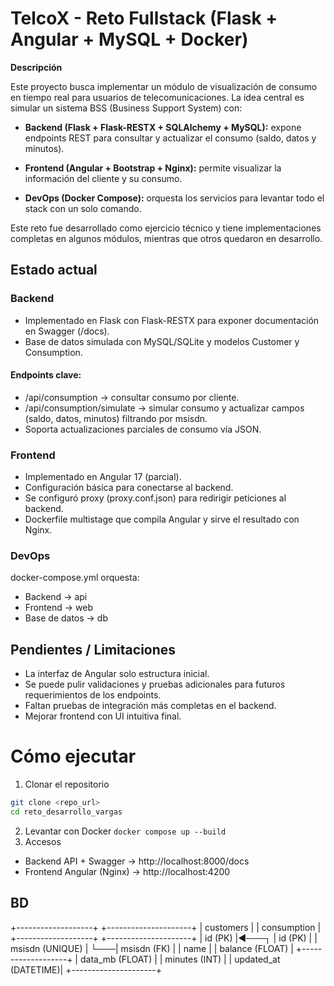 # TelcoX - Reto Fullstack (Flask + Angular + MySQL + Docker)
**Descripción**

Este proyecto busca implementar un módulo de visualización de consumo en tiempo real para usuarios de telecomunicaciones.
La idea central es simular un sistema BSS (Business Support System) con:

- **Backend (Flask + Flask-RESTX + SQLAlchemy + MySQL):** expone endpoints REST para consultar y actualizar el consumo (saldo, datos y minutos).

- **Frontend (Angular + Bootstrap + Nginx):** permite visualizar la información del cliente y su consumo.

- **DevOps (Docker Compose):** orquesta los servicios para levantar todo el stack con un solo comando.

Este reto fue desarrollado como ejercicio técnico y tiene implementaciones completas en algunos módulos, mientras que otros quedaron en desarrollo.

## Estado actual
### Backend
- Implementado en Flask con Flask-RESTX para exponer documentación en Swagger (/docs).
- Base de datos simulada con MySQL/SQLite y modelos Customer y Consumption.

#### Endpoints clave:

- /api/consumption → consultar consumo por cliente.
- /api/consumption/simulate → simular consumo y actualizar campos (saldo, datos, minutos) filtrando por msisdn.
- Soporta actualizaciones parciales de consumo vía JSON.

### Frontend
- Implementado en Angular 17 (parcial).
- Configuración básica para conectarse al backend.
- Se configuró proxy (proxy.conf.json) para redirigir peticiones al backend.
- Dockerfile multistage que compila Angular y sirve el resultado con Nginx.

### DevOps
docker-compose.yml orquesta:
- Backend -> api
- Frontend -> web
- Base de datos -> db


## Pendientes / Limitaciones

- La interfaz de Angular solo estructura inicial.
- Se puede pulir validaciones y pruebas adicionales para futuros requerimientos de los endpoints.
- Faltan pruebas de integración más completas en el backend.
- Mejorar frontend con UI intuitiva final.

# Cómo ejecutar
1. Clonar el repositorio
```bash
git clone <repo_url>
cd reto_desarrollo_vargas
```
2. Levantar con Docker
`docker compose up --build`
3. Accesos
- Backend API + Swagger → http://localhost:8000/docs
- Frontend Angular (Nginx) → http://localhost:4200

## BD

+-------------------+         +---------------------+
|    customers      |         |    consumption      |
+-------------------+         +---------------------+
| id (PK)           |◄───┐   | id (PK)             |
| msisdn (UNIQUE)   |    └───| msisdn (FK)         |
| name              |        | balance (FLOAT)     |
+-------------------+        | data_mb (FLOAT)     |
                             | minutes (INT)       |
                             | updated_at (DATETIME)|
                             +---------------------+


